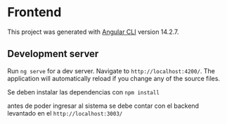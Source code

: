 # Frontend

This project was generated with [Angular CLI](https://github.com/angular/angular-cli) version 14.2.7.

## Development server

Run `ng serve` for a dev server. Navigate to `http://localhost:4200/`. The application will automatically reload if you change any of the source files.

Se deben instalar las dependencias con `npm install`

antes de poder ingresar al sistema se debe contar con el backend levantado en el `http://localhost:3003/`
